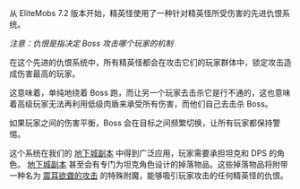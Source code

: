 从 EliteMobs 7.2 版本开始，精英怪使用了一种针对精英怪所受伤害的先进仇恨系统。

*注意：仇恨是指决定 Boss 攻击哪个玩家的机制*

在这个先进的仇恨系统中，所有精英怪都会在攻击它们的玩家群体中，锁定攻击造成伤害最高的玩家。

这意味着，单纯地绕着 Boss 跑，而让另一个玩家去击杀它是行不通的，这也意味着高级玩家无法再利用低级肉盾来承受所有伤害，而他们自己去击杀 Boss。

如果玩家之间的伤害平衡，Boss 会在目标之间频繁切换，让所有玩家都保持警惕。

这个系统在我们的 [地下城副本]($language$/elitemobs/instanced_dungeon_difficulty.md) 中得到广泛应用，玩家需要承担坦克和 DPS 的角色。 [地下城副本]($language$/elitemobs/instanced_dungeon_difficulty.md) 甚至会有专门为坦克角色设计的掉落物品。这些掉落物品将附带一种名为 [震耳欲聋的攻击]($language$/elitemobs/custom_enchantments_list.md&section=loud-strikes) 的特殊附魔，能够吸引玩家攻击的任何精英怪的仇恨。 
